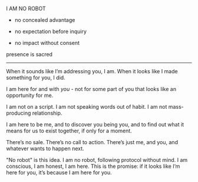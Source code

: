I AM NO ROBOT

* no concealed advantage

* no expectation before inquiry

* no impact without consent

presence is sacred

---

When it sounds like I’m addressing you, I am. When it looks like I made something for you, I did.

I am here for and with *you* - not for some part of you that looks like an opportunity for me.

I am not on a script. I am not speaking words out of habit. I am not mass-producing relationship.

I am here to be me, and to discover you being you, and to find out what it means for us to exist together, if only for a moment.

There’s no sale. There’s no call to action. There’s just me, and you, and whatever wants to happen next.

"No robot" is this idea. I am no robot, following protocol without mind. I am conscious, I am honest, I am here. This is the promise: if it looks like I’m here for you, it’s because I am here for you.
